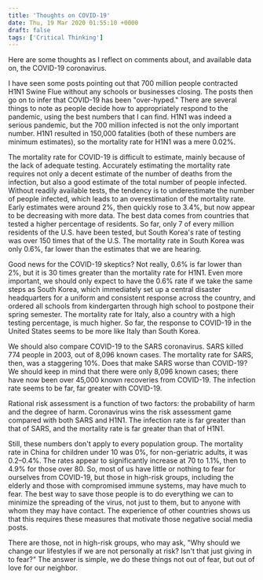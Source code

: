 ```yaml
---
title: 'Thoughts on COVID-19'
date: Thu, 19 Mar 2020 01:55:10 +0000
draft: false
tags: ['Critical Thinking']
---
```


Here are some thoughts as I reflect on comments about, and available data on, the COVID-19 coronavirus.

I have seen some posts pointing out that 700 million people contracted H1N1 Swine Flue without any schools or businesses closing. The posts then go on to infer that COVID-19 has been "over-hyped." There are several things to note as people decide how to appropriately respond to the pandemic, using the best numbers that I can find. H1N1 was indeed a serious pandemic, but the 700 million infected is not the only important number. H1N1 resulted in 150,000 fatalities (both of these numbers are minimum estimates), so the mortality rate for H1N1 was a mere 0.02%.

The mortality rate for COVID-19 is difficult to estimate, mainly because of the lack of adequate testing. Accurately estimating the mortality rate requires not only a decent estimate of the number of deaths from the infection, but also a good estimate of the total number of people infected. Without readily available tests, the tendency is to underestimate the number of people infected, which leads to an overestimation of the mortality rate. Early estimates were around 2%, then quickly rose to 3.4%, but now appear to be decreasing with more data. The best data comes from countries that tested a higher percentage of residents. So far, only 7 of every million residents of the U.S. have been tested, but South Korea's rate of testing was over 150 times that of the U.S. The mortality rate in South Korea was only 0.6%, far lower than the estimates that we are hearing.

Good news for the COVID-19 skeptics? Not really, 0.6% is far lower than 2%, but it is 30 times greater than the mortality rate for H1N1. Even more important, we should only expect to have the 0.6% rate if we take the same steps as South Korea, which immediately set up a central disaster headquarters for a uniform and consistent response across the country, and ordered all schools from kindergarten through high school to postpone their spring semester. The mortality rate for Italy, also a country with a high testing percentage, is much higher. So far, the response to COVID-19 in the United States seems to be more like Italy than South Korea.

We should also compare COVID-19 to the SARS coronavirus. SARS killed 774 people in 2003, out of 8,096 known cases. The mortality rate for SARS, then, was a staggering 10%. Does that make SARS worse than COVID-19? We should keep in mind that there were only 8,096 known cases; there have now been over 45,000 known recoveries from COVID-19. The infection rate seems to be far, far greater with COVID-19.

Rational risk assessment is a function of two factors: the probability of harm and the degree of harm. Coronavirus wins the risk assessment game compared with both SARS and H1N1. The infection rate is far greater than that of SARS, and the mortality rate is far greater than that of H1N1.

Still, these numbers don't apply to every population group. The mortality rate in China for children under 10 was 0%, for non-geriatric adults, it was 0.2–0.4%. The rates appear to significantly increase at 70 to 1.1%, then to 4.9% for those over 80. So, most of us have little or nothing to fear for ourselves from COVID-19, but those in high-risk groups, including the elderly and those with compromised immune systems, may have much to fear. The best way to save those people is to do everything we can to minimize the spreading of the virus, not just to them, but to anyone with whom they may have contact. The experience of other countries shows us that this requires these measures that motivate those negative social media posts.

There are those, not in high-risk groups, who may ask, "Why should we change our lifestyles if we are not personally at risk? Isn't that just giving in to fear?" The answer is simple, we do these things not out of fear, but out of love for our neighbor.

